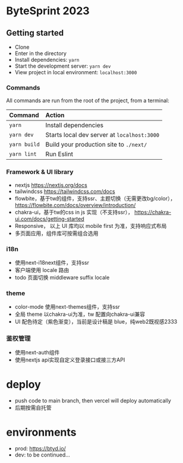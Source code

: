 # ByteSprint 2023

## Getting started

- Clone
- Enter in the directory
- Install dependencies: `yarn`
- Start the development server: `yarn dev`
- View project in local environment: `localhost:3000`

### Commands

All commands are run from the root of the project, from a terminal:

| Command      | Action                                      |
| :----------- | :------------------------------------------ |
| `yarn`       | Install dependencies                        |
| `yarn dev`   | Starts local dev server at `localhost:3000` |
| `yarn build` | Build your production site to `./next/`     |
| `yarn lint`  | Run Eslint                                  |

### Framework & UI library

- nextjs https://nextjs.org/docs
- tailwindcss https://tailwindcss.com/docs
- flowbite，基于tw的组件，支持ssr、主题切换（无需更改bg/color）， https://flowbite.com/docs/overview/introduction/
- chakra-ui，基于tw的css in js 实现（不支持ssr）， https://chakra-ui.com/docs/getting-started
- Responsive， 以上 UI 库均以 mobile first 为准，支持响应式布局
- 多页面应用，组件库可按需组合选用

### i18n

- 使用next-i18next组件，支持ssr
- 客户端使用 locale 路由
- todo 页面切换 middleware suffix locale

### theme

- color-mode 使用next-themes组件，支持ssr
- 全局 theme 以chakra-ui为准，tw 配置向chakra-ui兼容
- UI 配色待定（紫色渐变），当前是设计稿是 blue，纯web2既视感2333

### 鉴权管理

- 使用next-auth组件
- 使用nextjs api实现自定义登录接口或接三方API

# deploy

- push code to main branch, then vercel will deploy automatically
- 后期按需自托管

# environments

- prod: https://btyd.io/
- dev: to be continued...

